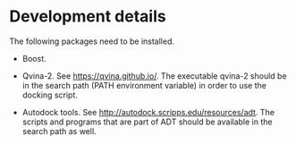 # 
Development details
===================
The following packages need to be installed.

+ Boost.

+ Qvina-2. See https://qvina.github.io/. The executable qvina-2 should be in the search path (PATH environment variable) in order to use the docking script.

+ Autodock tools. See http://autodock.scripps.edu/resources/adt. The scripts and programs that are part of ADT should be available in the search path as well.

